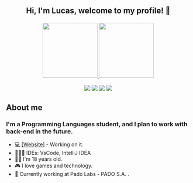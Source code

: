<h2> <p align="center"> Hi, I'm Lucas, welcome to my profile! 👋 </p> </h2>
<div align="center">
  <a href="https://github.com/lucaszlisboa">
  <img height="150em" src="https://github-readme-stats.vercel.app/api?username=LucaszLisboa&show_icons=true&theme=dark&include_all_commits=true&count_private=true"/>
  <img height="150em" src="https://github-readme-stats.vercel.app/api/top-langs/?username=LucaszLisboa&layout=compact&langs_count=4&theme=dark"/>
</div>
  
<br>
  
<div align="center">
  <a href="https://twitter.com/lucaszlisboa" target="_blank"> <img src="https://img.shields.io/badge/-Twitter-blue?style=for-the-badge&logo=twitter&logoColor=white"></a>
  <a href="https://www.linkedin.com/in/lucas-gabriel-lisboa-alves-a079a31a6/" target="_blank"> <img src="https://img.shields.io/badge/-LinkedIn-darkblue?style=for-the-badge&logo=linkedin&logoColor=white"></a>
  <a href="https://www.instagram.com/lucasz_lisboa" target="_blank"> <img src="https://img.shields.io/badge/-Instagram-purple?style=for-the-badge&logo=instagram&logoColor=white"></a>
  <a href="mailto:gabriel.lisboa.141@gmail.com" target="_blank"> <img src="https://img.shields.io/badge/-Gmail-darkred?style=for-the-badge&logo=gmail&logoColor=white"></a>

</div>

## About me
### I'm a Programming Languages student, and I plan to work with back-end in the future.
  <ul> 
    <li>💻 <a href="https://lucaszlisboa.github.io/" target="_blank">[Website]</a> - Working on it. </li>
    <li>👨🏻‍💻 IDEs: VsCode, IntelliJ IDEA </li>
    <li>👦🏻 I'm 18 years old. </li>
    <li>🎮 I love games and technology. </li>
    <li>💼 Currently working at Pado Labs - PADO S.A. . </li>
  </ul>
